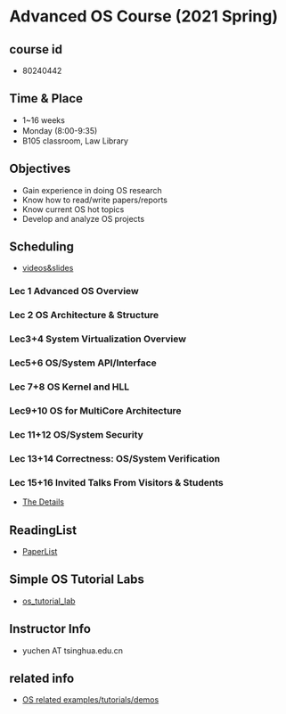 # Advanced OS Course (2021 Spring)

## course id
 - 80240442

## Time & Place
 - 1~16 weeks
 - Monday (8:00-9:35)　
 - B105 classroom, Law Library
 
## Objectives
 - Gain experience in doing OS research
 - Know how to read/write papers/reports
 - Know current OS hot topics
 - Develop and analyze OS projects 

## Scheduling

- [videos&slides](https://next.xuetangx.com/course/thu080917777/3234209)

### Lec 1 Advanced OS Overview 
### Lec 2 OS Architecture & Structure
### Lec3+4  System Virtualization Overview
### Lec5+6  OS/System API/Interface
### Lec 7+8 OS Kernel and HLL
### Lec9+10 OS for MultiCore Architecture
### Lec 11+12 OS/System Security
### Lec 13+14 Correctness: OS/System Verification
### Lec 15+16 Invited Talks From Visitors & Students

- [The Details](https://github.com/LearningOS/aos-lectures/blob/master/aos-course-outline.md)

## ReadingList
- [PaperList](readinglist.md)

## Simple OS Tutorial Labs
- [os_tutorial_lab](https://github.com/chyyuu/os_tutorial_lab/)

## Instructor Info
- yuchen AT tsinghua.edu.cn

## related info
- [OS related examples/tutorials/demos](https://github.com/oscomp/os-competition-info/blob/main/ref-info.md)
